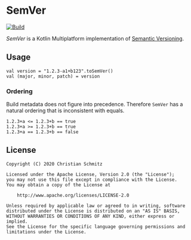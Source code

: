 # SemVer
[![Build][travis-shield]][travis]

_SemVer_ is a Kotlin Multiplatform implementation of
[Semantic Versioning](https://semver.org).


## Usage

    val version = "1.2.3-a1+b123".toSemVer()
    val (major, minor, patch) = version

### Ordering

Build metadata does not figure into precedence. Therefore `SemVer` has a
natural ordering that is inconsistent with equals.

    1.2.3+a <= 1.2.3+b == true
    1.2.3+a >= 1.2.3+b == true
    1.2.3+a == 1.2.3+b == false


## License

    Copyright (C) 2020 Christian Schmitz

    Licensed under the Apache License, Version 2.0 (the "License");
    you may not use this file except in compliance with the License.
    You may obtain a copy of the License at

        http://www.apache.org/licenses/LICENSE-2.0

    Unless required by applicable law or agreed to in writing, software
    distributed under the License is distributed on an "AS IS" BASIS,
    WITHOUT WARRANTIES OR CONDITIONS OF ANY KIND, either express or implied.
    See the License for the specific language governing permissions and
    limitations under the License.


  [travis]: https://travis-ci.com/tynn-xyz/SemVer
  [travis-shield]: https://travis-ci.com/tynn-xyz/SemVer.svg
